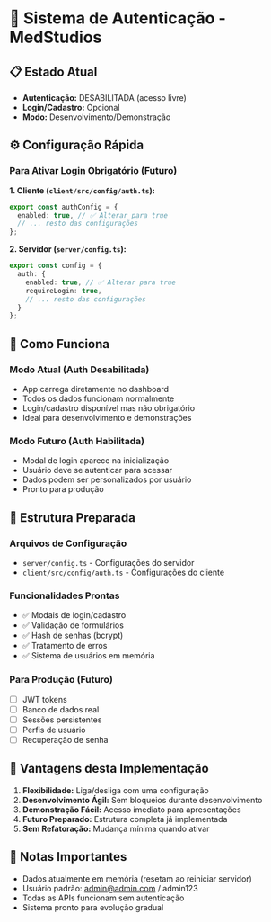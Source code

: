 # 🔐 Sistema de Autenticação - MedStudios

## 📋 Estado Atual
- **Autenticação:** DESABILITADA (acesso livre)
- **Login/Cadastro:** Opcional
- **Modo:** Desenvolvimento/Demonstração

## ⚙️ Configuração Rápida

### Para Ativar Login Obrigatório (Futuro)

**1. Cliente (`client/src/config/auth.ts`):**
```typescript
export const authConfig = {
  enabled: true, // ✅ Alterar para true
  // ... resto das configurações
};
```

**2. Servidor (`server/config.ts`):**
```typescript
export const config = {
  auth: {
    enabled: true, // ✅ Alterar para true
    requireLogin: true,
    // ... resto das configurações
  }
};
```

## 🚀 Como Funciona

### Modo Atual (Auth Desabilitada)
- App carrega diretamente no dashboard
- Todos os dados funcionam normalmente
- Login/cadastro disponível mas não obrigatório
- Ideal para desenvolvimento e demonstrações

### Modo Futuro (Auth Habilitada)
- Modal de login aparece na inicialização
- Usuário deve se autenticar para acessar
- Dados podem ser personalizados por usuário
- Pronto para produção

## 🔧 Estrutura Preparada

### Arquivos de Configuração
- `server/config.ts` - Configurações do servidor
- `client/src/config/auth.ts` - Configurações do cliente

### Funcionalidades Prontas
- ✅ Modais de login/cadastro
- ✅ Validação de formulários
- ✅ Hash de senhas (bcrypt)
- ✅ Tratamento de erros
- ✅ Sistema de usuários em memória

### Para Produção (Futuro)
- [ ] JWT tokens
- [ ] Banco de dados real
- [ ] Sessões persistentes
- [ ] Perfis de usuário
- [ ] Recuperação de senha

## 🎯 Vantagens desta Implementação

1. **Flexibilidade:** Liga/desliga com uma configuração
2. **Desenvolvimento Ágil:** Sem bloqueios durante desenvolvimento
3. **Demonstração Fácil:** Acesso imediato para apresentações
4. **Futuro Preparado:** Estrutura completa já implementada
5. **Sem Refatoração:** Mudança mínima quando ativar

## 📝 Notas Importantes

- Dados atualmente em memória (resetam ao reiniciar servidor)
- Usuário padrão: admin@admin.com / admin123
- Todas as APIs funcionam sem autenticação
- Sistema pronto para evolução gradual
